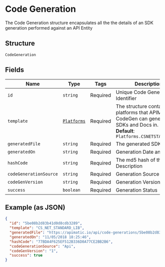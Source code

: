 
# Code Generation

The Code Generation structure encapsulates all the  the details of an SDK generation performed against an API Entity

## Structure

`CodeGeneration`

## Fields

| Name | Type | Tags | Description |
|  --- | --- | --- | --- |
| `id` | `string` | Required | Unique Code Generation Identifier |
| `template` | [`Platforms`](../../doc/models/platforms.md) | Required | The structure contains platforms that APIMatic CodeGen can generate SDKs and Docs in.<br>**Default**: `Platforms.CSNETSTANDARDLIB` |
| `generatedFile` | `string` | Required | The generated SDK |
| `generatedOn` | `string` | Required | Generation Date and Time |
| `hashCode` | `string` | Required | The md5 hash of the API Description |
| `codeGenerationSource` | `string` | Required | Generation Source |
| `codeGenVersion` | `string` | Required | Generation Version |
| `success` | `boolean` | Required | Generation Status |

## Example (as JSON)

```json
{
  "id": "5be08b2d83b41d0d8cdb3289",
  "template": "CS_NET_STANDARD_LIB",
  "generatedFile": "https://apimatic.io/api/code-generations/5be08b2d83b41d0d8cdb3289/generated-sdk",
  "generatedOn": "11/05/2018 18:25:46",
  "hashCode": "77BDA4F625EF512B336D0A77CE2BB2B6",
  "codeGenerationSource": "Api",
  "codeGenVersion": "1",
  "success": true
}
```

